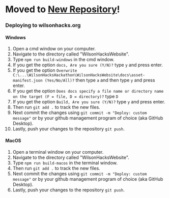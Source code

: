 # Moved to [New Repository](https://github.com/TigerHacksDC/TigerHacksWeb)!

### Deploying to wilsonhacks.org

#### Windows

1. Open a cmd window on your computer.
2. Navigate to the directory called "WilsonHacksWebsite".
3. Type `npm run build-windows` in the cmd window.
4. If you get the option `docs, Are you sure (Y/N)?` type `y` and press enter.
5. If you get the option `Overwrite C:\...\WilsonHacksHackathon\WilsonHacksWebsite\docs\asset-manifest.json (Yes/No/All)?` then type `a` and then type `y` and press enter.
6. If you get the option `Does docs specify a file name or directory name on the target (F = file, D = directory)?` type `D`
7. If you get the option `Build, Are you sure (Y/N)?` type `y` and press enter.
8. Then run `git add .` to track the new files.
9. Next commit the changes using `git commit -m "Deploy: custom message"` or by your github management program of choice (aka GitHub Desktop).
10. Lastly, push your changes to the repository `git push`.

#### MacOS

1. Open a terminal window on your computer.
2. Navigate to the directory called "WilsonHacksWebsite".
3. Type `npm run build-macos` in the terminal window.
4. Then run `git add .` to track the new files.
5. Next commit the changes using `git commit -m "Deploy: custom message"` or by your github management program of choice (aka GitHub Desktop).
6. Lastly, push your changes to the repository `git push`.
